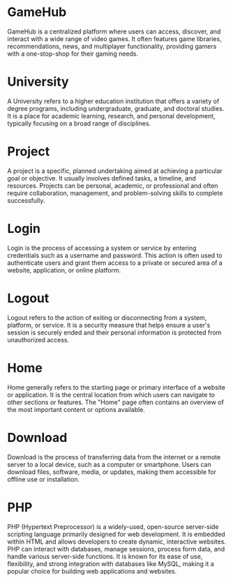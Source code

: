 # GameHub
GameHub is a centralized platform where users can access, discover, and interact with a wide range of video games. It often features game libraries, recommendations, news, and multiplayer functionality, providing gamers with a one-stop-shop for their gaming needs.

# University
A University refers to a higher education institution that offers a variety of degree programs, including undergraduate, graduate, and doctoral studies. It is a place for academic learning, research, and personal development, typically focusing on a broad range of disciplines.

# Project
A project is a specific, planned undertaking aimed at achieving a particular goal or objective. It usually involves defined tasks, a timeline, and resources. Projects can be personal, academic, or professional and often require collaboration, management, and problem-solving skills to complete successfully.

# Login
Login is the process of accessing a system or service by entering credentials such as a username and password. This action is often used to authenticate users and grant them access to a private or secured area of a website, application, or online platform.

# Logout
Logout refers to the action of exiting or disconnecting from a system, platform, or service. It is a security measure that helps ensure a user's session is securely ended and their personal information is protected from unauthorized access.

# Home
Home generally refers to the starting page or primary interface of a website or application. It is the central location from which users can navigate to other sections or features. The "Home" page often contains an overview of the most important content or options available.

# Download
Download is the process of transferring data from the internet or a remote server to a local device, such as a computer or smartphone. Users can download files, software, media, or updates, making them accessible for offline use or installation.

# PHP
PHP (Hypertext Preprocessor) is a widely-used, open-source server-side scripting language primarily designed for web development. It is embedded within HTML and allows developers to create dynamic, interactive websites. PHP can interact with databases, manage sessions, process form data, and handle various server-side functions. It is known for its ease of use, flexibility, and strong integration with databases like MySQL, making it a popular choice for building web applications and websites.
